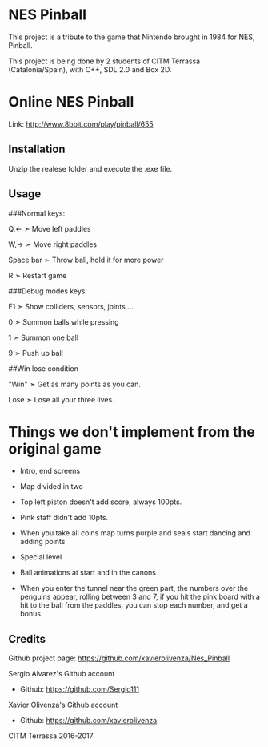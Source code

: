 # NES Pinball

This project is a tribute to the game that Nintendo brought in 1984 for NES, Pinball.

This project is being done by 2 students of CITM Terrassa (Catalonia/Spain), with C++, SDL 2.0 and Box 2D.


# Online NES Pinball

Link: http://www.8bbit.com/play/pinball/655


## Installation

Unzip the realese folder and execute the .exe file.


## Usage

###Normal keys:

Q,← ➣ Move left paddles

W,→ ➣ Move right paddles

Space bar ➣ Throw ball, hold it for more power

R ➣ Restart game


###Debug modes keys:

F1 ➣ Show colliders, sensors, joints,...

0 ➣ Summon balls while pressing

1 ➣ Summon one ball

9 ➣ Push up ball


##Win lose condition

"Win" ➣ Get as many points as you can.

Lose ➣ Lose all your three lives.


# Things we don't implement from the original game

- Intro, end screens

- Map divided in two

- Top left piston doesn't add score, always 100pts.

- Pink staff didn't add 10pts.

- When you take all coins map turns purple and seals start dancing and adding points

- Special level

- Ball animations at start and in the canons

- When you enter the tunnel near the green part, the numbers over the penguins appear, 
rolling between 3 and 7, if you hit the pink board with a hit to the ball from the paddles, 
you can stop each number, and get a bonus


## Credits

Github project page: https://github.com/xavierolivenza/Nes_Pinball

Sergio Alvarez's Github account

 - Github: https://github.com/Sergio111


Xavier Olivenza's Github account

 - Github: https://github.com/xavierolivenza


CITM Terrassa 2016-2017